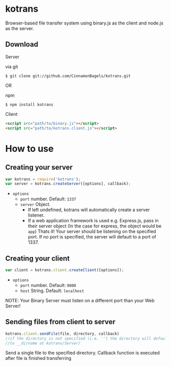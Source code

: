 kotrans
=======

Browser-based file transfer system using binary.js as the client and node.js as the server.

## Download

Server

via git
```console 
$ git clone git://github.com/CinnamonBagels/kotrans.git
```
OR

npm 
```console
$ npm install kotrans
```

Client

```html
<script src="path/to/binary.js"></script>
<script src="path/to/kotrans.client.js"></script>
```
How to use
==========

## Creating your server
```javascript
var kotrans = require('kotrans');
var server = kotrans.createServer([options], callback);
```

* `options`
  * `port` number. Default: `1337`
  * `server` Object.
    * If left undefined, kotrans will automatically create a server listener.
    * If a web application framework is used e.g. Express.js, pass in their server object (In the case for express, the object would be `app`)
Thats it! Your server should be listening on the specified port.
If no port is specified, the server will default to a port of 1337.

## Creating your client
```javascript
var client = kotrans.client.createClient([options]);
```

* `options`
  * `port` number. Default: `9000`
  * `host` String. Default: `localhost`

NOTE: Your Binary Server must listen on a different port than your Web Server!

## Sending files from client to server

```javascript
kotrans.client.sendFile(file, directory, callback)
//if the directory is not specified (i.e. '') the directory will default
//to __dirname at kotrans/Server/
```

Send a single file to the specified directory. 
Callback function is executed after file is finished transferring